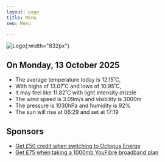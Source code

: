 ```yaml
---
layout: page
title: Menu
seo: Menu

---
```


![Logo](/images/logo.jpg){:width="832px"}

<!-- weather_marker starts -->
## On Monday, 13 October 2025

- The average temperature today is 12.15˚C,
- With highs of 13.07˚C and lows of 10.95˚C,
- It may feel like 11.82˚C with light intensity drizzle
- The wind speed is 3.09m/s and visibility is 3000m
- The pressure is 1030hPa and humidity is 92%
- The sun will rise at 06:29 and set at 17:19

<!-- weather_marker ends -->

## Sponsors

- [Get £50 credit when switching to Octopus Energy](https://bit.ly/3oD1nnS)
- [Get £75 when taking a 1000mb YouFibre broadband plan](https://aklam.io/91zWhU?)
